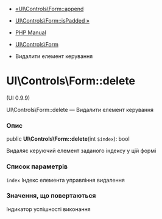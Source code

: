 - [«UI\Controls\Form::append](ui-controls-form.append.md)
- [UI\Controls\Form::isPadded »](ui-controls-form.ispadded.md)

- [PHP Manual](index.md)
- [UI\Controls\Form](class.ui-controls-form.md)
- Видалити елемент керування

# UI\Controls\Form::delete

(UI 0.9.9)

UI\Controls\Form::delete — Видалити елемент керування

### Опис

public **UI\Controls\Form::delete**(int `$index`): bool

Видаляє керуючий елемент заданого індексу у цій формі

### Список параметрів

`index`
Індекс елемента управління видалення

### Значення, що повертаються

Індикатор успішності виконання
